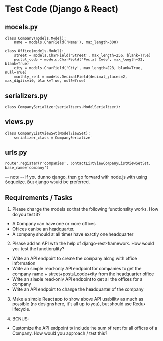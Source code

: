 # Test Code (Django & React)

## models.py

```
class Company(models.Model):
    name = models.CharField('Name'), max_length=300)

class Office(models.Model):
    street = models.CharField('Street', max_length=256, blank=True)
    postal_code = models.CharField('Postal Code', max_length=32, blank=True)
    city = models.CharField('City', max_length=128, blank=True, null=True)
    monthly_rent = models.DecimalField(decimal_places=2, max_digits=10, blank=True, null=True)
```

## serializers.py

```
class CompanySerializer(serializers.ModelSerializer):
```

## views.py

```
class CompanyListViewSet(ModelViewSet):
    serializer_class = CompanySerializer
```

## urls.py

```
router.register(r'companies', ContactListViewCompanyListViewSetSet, base_name='company')
```

 -- note -- if you dunno django, then go forward with node.js with using Sequelize. But django would be preferred. 

## Requirements / Tasks

1. Please change the models so that the following functionality works. How do you test it?

 - A Company can have one or more offices
 - Offices can be an headquarter.
 - A company should at all times have exactly one headquarter

2. Please add an API with the help of django-rest-framework. How would you test the functionality?

 - Write an API endpoint to create the company along with office information
 - Write an simple read-only API endpoint for companies to get the company name + street+postal_code+city from the headquarter office
 - Write an simple read-only API endpoint to get all the offices for a company
 - Write an API endpoint to change the headquarter of the company

3. Make a simple React app to show above API usability as much as possible (no designs here, it's all up to you), but should use Redux lifecycle.

4. BONUS:

 - Customize the API endpoint to include the sum of rent for all offices of a Company. How would you approach / test this?
